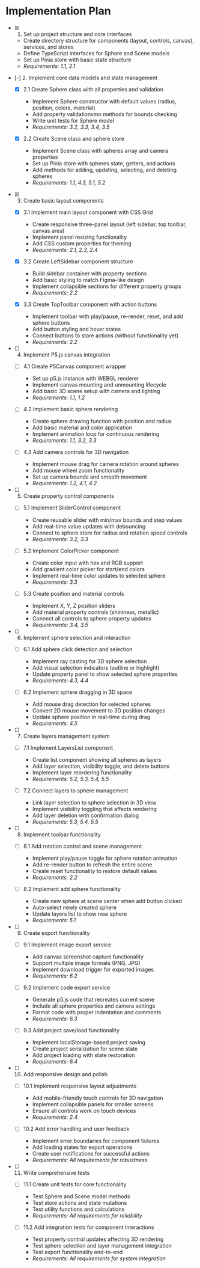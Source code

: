 # Implementation Plan

- [x] 1. Set up project structure and core interfaces
  - Create directory structure for components (layout, controls, canvas), services, and stores
  - Define TypeScript interfaces for Sphere and Scene models
  - Set up Pinia store with basic state structure
  - _Requirements: 1.1, 2.1_

- [-] 2. Implement core data models and state management
  - [x] 2.1 Create Sphere class with all properties and validation
    - Implement Sphere constructor with default values (radius, position, colors, material)
    - Add property validationvmn methods for bounds checking
    - Write unit tests for Sphere model
    - _Requirements: 3.2, 3.3, 3.4, 3.5_

  - [x] 2.2 Create Scene class and sphere store
    - Implement Scene class with spheres array and camera properties
    - Set up Pinia store with spheres state, getters, and actions
    - Add methods for adding, updating, selecting, and deleting spheres
    - _Requirements: 1.1, 4.3, 5.1, 5.2_

- [x] 3. Create basic layout components
  - [x] 3.1 Implement main layout component with CSS Grid
    - Create responsive three-panel layout (left sidebar, top toolbar, canvas area)
    - Implement panel resizing functionality
    - Add CSS custom properties for theming
    - _Requirements: 2.1, 2.3, 2.4_

  - [x] 3.2 Create LeftSidebar component structure
    - Build sidebar container with property sections
    - Add basic styling to match Figma-like design
    - Implement collapsible sections for different property groups
    - _Requirements: 2.2_

  - [x] 3.3 Create TopToolbar component with action buttons
    - Implement toolbar with play/pause, re-render, reset, and add sphere buttons
    - Add button styling and hover states
    - Connect buttons to store actions (without functionality yet)
    - _Requirements: 2.2_

- [ ] 4. Implement P5.js canvas integration
  - [ ] 4.1 Create P5Canvas component wrapper
    - Set up p5.js instance with WEBGL renderer
    - Implement canvas mounting and unmounting lifecycle
    - Add basic 3D scene setup with camera and lighting
    - _Requirements: 1.1, 1.2_

  - [ ] 4.2 Implement basic sphere rendering
    - Create sphere drawing function with position and radius
    - Add basic material and color application
    - Implement animation loop for continuous rendering
    - _Requirements: 1.1, 3.2, 3.3_

  - [ ] 4.3 Add camera controls for 3D navigation
    - Implement mouse drag for camera rotation around spheres
    - Add mouse wheel zoom functionality
    - Set up camera bounds and smooth movement
    - _Requirements: 1.2, 4.1, 4.2_

- [ ] 5. Create property control components
  - [ ] 5.1 Implement SliderControl component
    - Create reusable slider with min/max bounds and step values
    - Add real-time value updates with debouncing
    - Connect to sphere store for radius and rotation speed controls
    - _Requirements: 3.2, 3.3_

  - [ ] 5.2 Implement ColorPicker component
    - Create color input with hex and RGB support
    - Add gradient color picker for start/end colors
    - Implement real-time color updates to selected sphere
    - _Requirements: 3.3_

  - [ ] 5.3 Create position and material controls
    - Implement X, Y, Z position sliders
    - Add material property controls (shininess, metallic)
    - Connect all controls to sphere property updates
    - _Requirements: 3.4, 3.5_

- [ ] 6. Implement sphere selection and interaction
  - [ ] 6.1 Add sphere click detection and selection
    - Implement ray casting for 3D sphere selection
    - Add visual selection indicators (outline or highlight)
    - Update property panel to show selected sphere properties
    - _Requirements: 4.3, 4.4_

  - [ ] 6.2 Implement sphere dragging in 3D space
    - Add mouse drag detection for selected spheres
    - Convert 2D mouse movement to 3D position changes
    - Update sphere position in real-time during drag
    - _Requirements: 4.5_

- [ ] 7. Create layers management system
  - [ ] 7.1 Implement LayersList component
    - Create list component showing all spheres as layers
    - Add layer selection, visibility toggle, and delete buttons
    - Implement layer reordering functionality
    - _Requirements: 5.2, 5.3, 5.4, 5.5_

  - [ ] 7.2 Connect layers to sphere management
    - Link layer selection to sphere selection in 3D view
    - Implement visibility toggling that affects rendering
    - Add layer deletion with confirmation dialog
    - _Requirements: 5.3, 5.4, 5.5_

- [ ] 8. Implement toolbar functionality
  - [ ] 8.1 Add rotation control and scene management
    - Implement play/pause toggle for sphere rotation animation
    - Add re-render button to refresh the entire scene
    - Create reset functionality to restore default values
    - _Requirements: 2.2_

  - [ ] 8.2 Implement add sphere functionality
    - Create new sphere at scene center when add button clicked
    - Auto-select newly created sphere
    - Update layers list to show new sphere
    - _Requirements: 5.1_

- [ ] 9. Create export functionality
  - [ ] 9.1 Implement image export service
    - Add canvas screenshot capture functionality
    - Support multiple image formats (PNG, JPG)
    - Implement download trigger for exported images
    - _Requirements: 6.2_

  - [ ] 9.2 Implement code export service
    - Generate p5.js code that recreates current scene
    - Include all sphere properties and camera settings
    - Format code with proper indentation and comments
    - _Requirements: 6.3_

  - [ ] 9.3 Add project save/load functionality
    - Implement localStorage-based project saving
    - Create project serialization for scene state
    - Add project loading with state restoration
    - _Requirements: 6.4_

- [ ] 10. Add responsive design and polish
  - [ ] 10.1 Implement responsive layout adjustments
    - Add mobile-friendly touch controls for 3D navigation
    - Implement collapsible panels for smaller screens
    - Ensure all controls work on touch devices
    - _Requirements: 2.4_

  - [ ] 10.2 Add error handling and user feedback
    - Implement error boundaries for component failures
    - Add loading states for export operations
    - Create user notifications for successful actions
    - _Requirements: All requirements for robustness_

- [ ] 11. Write comprehensive tests
  - [ ] 11.1 Create unit tests for core functionality
    - Test Sphere and Scene model methods
    - Test store actions and state mutations
    - Test utility functions and calculations
    - _Requirements: All requirements for reliability_

  - [ ] 11.2 Add integration tests for component interactions
    - Test property control updates affecting 3D rendering
    - Test sphere selection and layer management integration
    - Test export functionality end-to-end
    - _Requirements: All requirements for system integration_